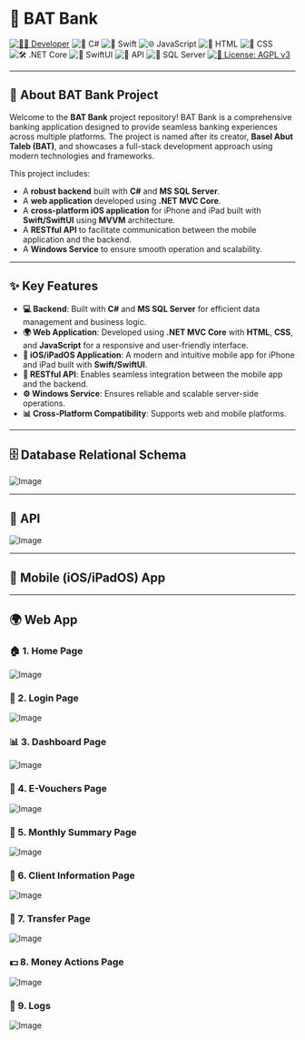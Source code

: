 # 🏦 BAT Bank

[![👨‍💻 Developer](https://img.shields.io/badge/Developer-Basilabt-crimson)](https://github.com/Basilabt)
![🚀 C#](https://img.shields.io/badge/language-C%23-blue)
![🍊 Swift](https://img.shields.io/badge/language-Swift-orange)
![🌐 JavaScript](https://img.shields.io/badge/language-JavaScript-yellow)
![📄 HTML](https://img.shields.io/badge/language-HTML-red)
![🎨 CSS](https://img.shields.io/badge/language-CSS-blueviolet)
![🛠️ .NET Core](https://img.shields.io/badge/framework-.NET%20Core-blueviolet)
![📱 SwiftUI](https://img.shields.io/badge/framework-SwiftUI-teal)
![🔗 API](https://img.shields.io/badge/API-RESTful%20API-green)
![💾 SQL Server](https://img.shields.io/badge/backend-SQL%20Server-darkgreen)
[![📜 License: AGPL v3](https://img.shields.io/badge/license-AGPL%20v3-lightgrey)](https://www.gnu.org/licenses/agpl-3.0)

---

## 📖 About BAT Bank Project

Welcome to the **BAT Bank** project repository! BAT Bank is a comprehensive banking application designed to provide seamless banking experiences across multiple platforms. The project is named after its creator, **Basel Abut Taleb (BAT)**, and showcases a full-stack development approach using modern technologies and frameworks.

This project includes:
- A **robust backend** built with **C#** and **MS SQL Server**.
- A **web application** developed using **.NET MVC Core**.
- A **cross-platform iOS application** for iPhone and iPad built with **Swift/SwiftUI** using **MVVM** architecture.
- A **RESTful API** to facilitate communication between the mobile application and the backend.
- A **Windows Service** to ensure smooth operation and scalability.

---

## ✨ Key Features

- **💻 Backend**: Built with **C#** and **MS SQL Server** for efficient data management and business logic.
- **🌍 Web Application**: Developed using **.NET MVC Core** with **HTML**, **CSS**, and **JavaScript** for a responsive and user-friendly interface.
- **📱 iOS/iPadOS Application**: A modern and intuitive mobile app for iPhone and iPad built with **Swift/SwiftUI**.
- **🔗 RESTful API**: Enables seamless integration between the mobile app and the backend.
- **⚙️ Windows Service**: Ensures reliable and scalable server-side operations.
- **📊 Cross-Platform Compatibility**: Supports web and mobile platforms.

---

## 🗄️ Database Relational Schema
![Image](https://github.com/user-attachments/assets/ab779e0f-6183-4c7c-965d-7f46427718f6)

---

## 🔌 API 
![Image](https://github.com/user-attachments/assets/493bddbc-a4cf-4308-b3a1-9a333ecc060e)

---

## 📱 Mobile (iOS/iPadOS) App

---

## 🌍 Web App

### 🏠 1. Home Page
![Image](https://github.com/user-attachments/assets/fbf26491-9a57-4461-9bf2-14f23b4fd329)

### 🔐 2. Login Page 
![Image](https://github.com/user-attachments/assets/fd12826b-1f25-4fa8-b32b-63f60c0934e1)

### 📊 3. Dashboard Page 
![Image](https://github.com/user-attachments/assets/05a1d09f-7930-4a3e-9813-ea027b1b6c5c)

### 🎫 4. E-Vouchers Page 
![Image](https://github.com/user-attachments/assets/40076051-ce9f-4a3b-bea6-14d1ac9c4c03)

### 📅 5. Monthly Summary Page 
![Image](https://github.com/user-attachments/assets/ac85337c-7446-47ff-8ed4-243a75279b8a)

### 👥 6. Client Information Page  
![Image](https://github.com/user-attachments/assets/1987eb9f-dee9-4c0e-948c-356531883b07)

### 💸 7. Transfer Page 
![Image](https://github.com/user-attachments/assets/1d7ea982-f445-421f-9d58-edda67585cf0)

### 💵 8. Money Actions Page 
![Image](https://github.com/user-attachments/assets/3b2c6555-45a9-4929-9b19-c9b86905df8c)

### 📜 9. Logs
![Image](https://github.com/user-attachments/assets/c3216cf2-56dd-4743-8e52-b144b87e012a)
